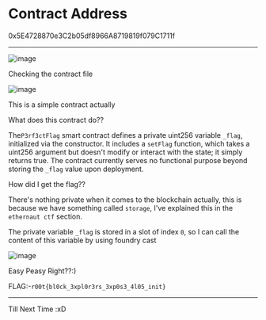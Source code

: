 # Contract Address
 
0x5E4728870e3C2b05df8966A8719819f079C1711f 
<hr>    
  
![image](https://github.com/user-attachments/assets/3f756369-339d-4917-8245-a8da935781f6)
 
Checking the contract file   
 
![image](https://github.com/user-attachments/assets/cf9dca96-1c7e-429a-a3ef-c9c10528cabf)
 
This is a simple contract actually     

What does this contract do?? 
  
The`P3rf3ctFlag` smart contract defines a private uint256 variable `_flag`, initialized via the constructor. It includes a `setFlag` function, which takes a uint256 argument but doesn't modify or interact with the state; it simply returns true. The contract currently serves no functional purpose beyond storing the `_flag` value upon deployment.

How did I get the flag??

There's nothing private when it comes to the blockchain actually, this is because we have something called `storage`, I've explained this in the `ethernaut ctf` section.

The private variable `_flag` is stored in a slot of index `0`, so I can call the content of this variable by using foundry cast

![image](https://github.com/user-attachments/assets/dbea117a-d9e7-4f16-a002-d8892c5bcacf)

Easy Peasy Right??:)

FLAG:-```r00t{bl0ck_3xpl0r3rs_3xp0s3_4l05_init}```

-----------------------------------------------

Till Next Time :xD
